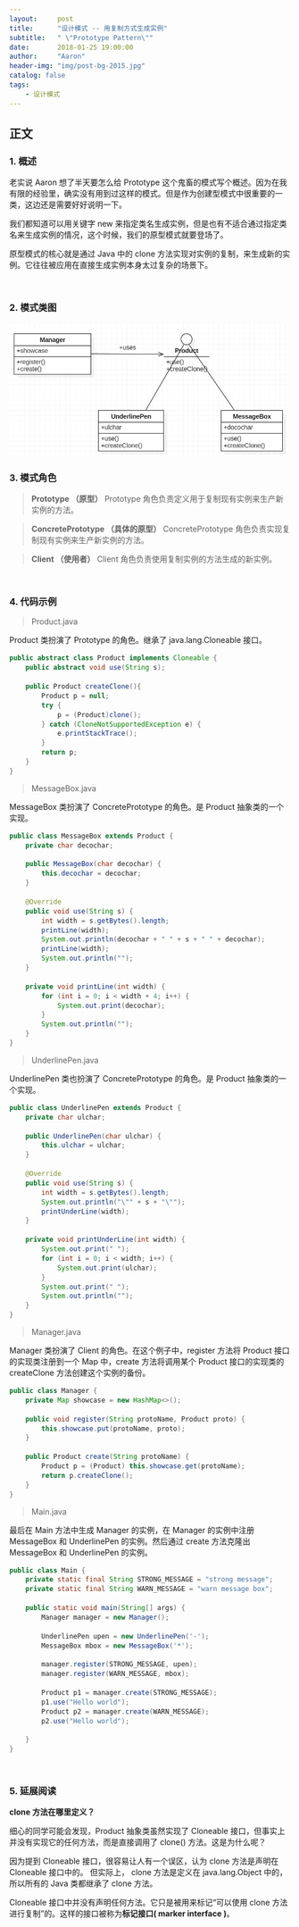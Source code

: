 ```yaml
---
layout:     post
title:      "设计模式 -- 用复制方式生成实例"
subtitle:   " \"Prototype Pattern\""
date:       2018-01-25 19:00:00
author:     "Aaron"
header-img: "img/post-bg-2015.jpg"
catalog: false
tags:
    - 设计模式
---
```



## 正文

### 1. 概述

老实说 Aaron 想了半天要怎么给 Prototype 这个鬼畜的模式写个概述。因为在我有限的经验里，确实没有用到过这样的模式。但是作为创建型模式中很重要的一类，这边还是需要好好说明一下。

我们都知道可以用关键字 new 来指定类名生成实例，但是也有不适合通过指定类名来生成实例的情况，这个时候，我们的原型模式就要登场了。

原型模式的核心就是通过 Java 中的 clone 方法实现对实例的复制，来生成新的实例。它往往被应用在直接生成实例本身太过复杂的场景下。

<br />

### 2. 模式类图
<img class="shadow" src="/img/in-post/prototypepattern/prototype-1.png" width="500">

<br />

### 3. 模式角色

> **Prototype （原型）**
Prototype 角色负责定义用于复制现有实例来生产新实例的方法。

> **ConcretePrototype （具体的原型）**
ConcretePrototype 角色负责实现复制现有实例来生产新实例的方法。

> **Client （使用者）**
Client 角色负责使用复制实例的方法生成的新实例。


<br />

### 4. 代码示例

> Product.java

Product 类扮演了 Prototype 的角色。继承了 java.lang.Cloneable 接口。

```java
public abstract class Product implements Cloneable {
    public abstract void use(String s);

    public Product createClone(){
        Product p = null;
        try {
            p = (Product)clone();
        } catch (CloneNotSupportedException e) {
            e.printStackTrace();
        }
        return p;
    }
}
```

> MessageBox.java

MessageBox 类扮演了 ConcretePrototype 的角色。是 Product 抽象类的一个实现。

```java
public class MessageBox extends Product {
    private char decochar;

    public MessageBox(char decochar) {
        this.decochar = decochar;
    }

    @Override
    public void use(String s) {
        int width = s.getBytes().length;
        printLine(width);
        System.out.println(decochar + " " + s + " " + decochar);
        printLine(width);
        System.out.println("");
    }

    private void printLine(int width) {
        for (int i = 0; i < width + 4; i++) {
            System.out.print(decochar);
        }
        System.out.println("");
    }
}
```

> UnderlinePen.java

UnderlinePen 类也扮演了 ConcretePrototype 的角色。是 Product 抽象类的一个实现。

```java
public class UnderlinePen extends Product {
    private char ulchar;

    public UnderlinePen(char ulchar) {
        this.ulchar = ulchar;
    }

    @Override
    public void use(String s) {
        int width = s.getBytes().length;
        System.out.println("\"" + s + "\"");
        printUnderLine(width);
    }

    private void printUnderLine(int width) {
        System.out.print(" ");
        for (int i = 0; i < width; i++) {
            System.out.print(ulchar);
        }
        System.out.print(" ");
        System.out.println("");
    }
}
```

> Manager.java

Manager 类扮演了 Client 的角色。在这个例子中，register 方法将 Product 接口的实现类注册到一个 Map 中，create 方法将调用某个 Product 接口的实现类的 createClone 方法创建这个实例的备份。

```java
public class Manager {
    private Map showcase = new HashMap<>();

    public void register(String protoName, Product proto) {
        this.showcase.put(protoName, proto);
    }

    public Product create(String protoName) {
        Product p = (Product) this.showcase.get(protoName);
        return p.createClone();
    }
}
```

> Main.java

最后在 Main 方法中生成 Manager 的实例，在 Manager 的实例中注册 MessageBox 和 UnderlinePen 的实例。然后通过 create 方法克隆出 MessageBox 和 UnderlinePen 的实例。

```java
public class Main {
    private static final String STRONG_MESSAGE = "strong message";
    private static final String WARN_MESSAGE = "warn message box";

    public static void main(String[] args) {
        Manager manager = new Manager();

        UnderlinePen upen = new UnderlinePen('-');
        MessageBox mbox = new MessageBox('*');

        manager.register(STRONG_MESSAGE, upen);
        manager.register(WARN_MESSAGE, mbox);

        Product p1 = manager.create(STRONG_MESSAGE);
        p1.use("Hello world");
        Product p2 = manager.create(WARN_MESSAGE);
        p2.use("Hello world");

    }
}
```

<br />

### 5. 延展阅读

**clone 方法在哪里定义？**

细心的同学可能会发现，Product 抽象类虽然实现了 Cloneable 接口，但事实上并没有实现它的任何方法，而是直接调用了 clone() 方法。这是为什么呢？

因为提到 Cloneable 接口，很容易让人有一个误区，认为 clone 方法是声明在 Cloneable 接口中的。 但实际上， clone 方法是定义在 java.lang.Object 中的，所以所有的 Java 类都继承了 clone 方法。

Cloneable 接口中并没有声明任何方法。它只是被用来标记“可以使用 clone 方法进行复制”的。这样的接口被称为**标记接口( marker interface )**。













